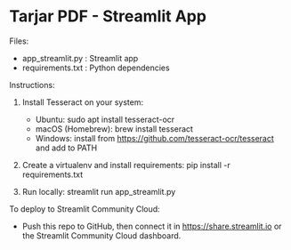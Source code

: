 # Tarjar PDF - Streamlit App

Files:
- app_streamlit.py : Streamlit app
- requirements.txt : Python dependencies

Instructions:
1. Install Tesseract on your system:
   - Ubuntu: sudo apt install tesseract-ocr
   - macOS (Homebrew): brew install tesseract
   - Windows: install from https://github.com/tesseract-ocr/tesseract and add to PATH

2. Create a virtualenv and install requirements:
   pip install -r requirements.txt

3. Run locally:
   streamlit run app_streamlit.py

To deploy to Streamlit Community Cloud:
- Push this repo to GitHub, then connect it in https://share.streamlit.io or the Streamlit Community Cloud dashboard.
